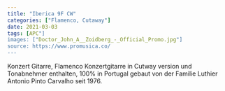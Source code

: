 ```yaml
---
title: "Iberica 9F CW"
categories: ["Flamenco, Cutaway"]
date: 2021-03-03
tags: [APC"]
images: ["Doctor_John_A__Zoidberg_-_Official_Promo.jpg"]
source: https://www.promusica.co/
---
```


Konzert Gitarre, Flamenco Konzertgitarre in Cutway version und Tonabnehmer enthalten, 100% in Portugal gebaut von der Familie Luthier Antonio Pinto Carvalho seit 1976.
